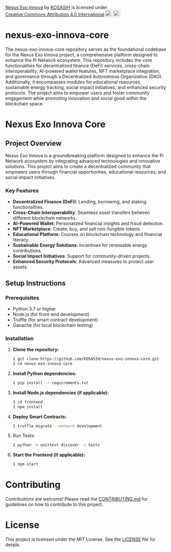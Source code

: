 <p xmlns:cc="http://creativecommons.org/ns#" xmlns:dct="http://purl.org/dc/terms/"><a property="dct:title" rel="cc:attributionURL" href="https://github.com/KOSASIH/nexus-exo-innova-core">Nexus Exo Innova</a> by <a rel="cc:attributionURL dct:creator" property="cc:attributionName" href="https://www.linkedin.com/in/kosasih-81b46b5a">KOSASIH</a> is licensed under <a href="https://creativecommons.org/licenses/by/4.0/?ref=chooser-v1" target="_blank" rel="license noopener noreferrer" style="display:inline-block;">Creative Commons Attribution 4.0 International<img style="height:22px!important;margin-left:3px;vertical-align:text-bottom;" src="https://mirrors.creativecommons.org/presskit/icons/cc.svg?ref=chooser-v1" alt=""><img style="height:22px!important;margin-left:3px;vertical-align:text-bottom;" src="https://mirrors.creativecommons.org/presskit/icons/by.svg?ref=chooser-v1" alt=""></a></p>

# nexus-exo-innova-core
The nexus-exo-innova-core repository serves as the foundational codebase for the Nexus Exo Innova project, a comprehensive platform designed to enhance the Pi Network ecosystem. This repository includes the core functionalities for decentralized finance (DeFi) services, cross-chain interoperability, AI-powered wallet features, NFT marketplace integration, and governance through a Decentralized Autonomous Organization (DAO). Additionally, it encompasses modules for educational resources, sustainable energy tracking, social impact initiatives, and enhanced security protocols. The project aims to empower users and foster community engagement while promoting innovation and social good within the blockchain space.

# Nexus Exo Innova Core

## Project Overview

Nexus Exo Innova is a groundbreaking platform designed to enhance the Pi Network ecosystem by integrating advanced technologies and innovative solutions. This project aims to create a decentralized community that empowers users through financial opportunities, educational resources, and social impact initiatives.

### Key Features

- **Decentralized Finance (DeFi)**: Lending, borrowing, and staking functionalities.
- **Cross-Chain Interoperability**: Seamless asset transfers between different blockchain networks.
- **AI-Powered Wallet**: Personalized financial insights and fraud detection.
- **NFT Marketplace**: Create, buy, and sell non-fungible tokens.
- **Educational Platform**: Courses on blockchain technology and financial literacy.
- **Sustainable Energy Solutions**: Incentives for renewable energy contributions.
- **Social Impact Initiatives**: Support for community-driven projects.
- **Enhanced Security Protocols**: Advanced measures to protect user assets.

## Setup Instructions

### Prerequisites

- Python 3.7 or higher
- Node.js (for front-end development)
- Truffle (for smart contract development)
- Ganache (for local blockchain testing)

### Installation

1. **Clone the repository:**
   ```bash
   1 git clone https://github.com/KOSASIH/nexus-exo-innova-core.git
   2 cd nexus-exo-innova-core
   ```

2. **Install Python dependencies:**

   ```bash
   1 pip install -r requirements.txt
   ```

3. **Install Node.js dependencies (if applicable):**

   ```bash
   1 cd frontend
   2 npm install
   ```
   
4. **Deploy Smart Contracts:**

   ```bash
   1 truffle migrate --network development
   ```
   
5. Run Tests:

   ```bash
   1 python -m unittest discover -s tests
   ```
   
6. **Start the Frontend (if applicable):**

   ```bash
   1 npm start
   ```
   
# Contributing
Contributions are welcome! Please read the [CONTRIBUTING.md](CONTRIBUTING.md) for guidelines on how to contribute to this project.

# License
This project is licensed under the MIT License. See the [LICENSE](LICENSE) file for details.
